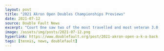 ```yaml
---
layout: post
title: "2021 Akron Open Doubles Championships Previews"
date: 2021-07-12
source: Double Fault News
excerpt: "Court One saw two of the most travelled and most veteran 3.0 tournament players of the last decade face off for the fourth time in their careers. Previously competitors, it was the NCRC captain who enjoyed the early psychological advantage. AND HOW IT SHOWED!  Benjamin ran out to the early 3-0 lead, blistering his opponent off the court with a blistering serve and countering Travis' well-known serve and volley technique with pin-point forehands."
image: /assets/img/posts/2021-07-12.png
hyperlink: https://www.doublefault.org/post/2021-akron-open-a-k-a-back-to-the-future
tags: [tennis, news, doublefault]
---
```

